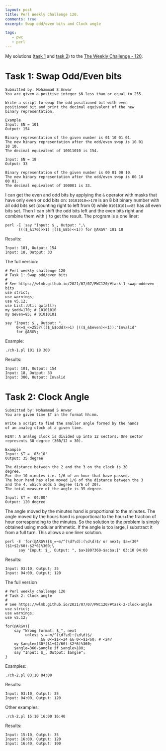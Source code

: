 ```yaml
---
layout: post
title: Perl Weekly Challenge 120.
comments: true
excerpt: Swap odd/even bits and Clock angle

tags:
   - pwc
   - perl
---
```


My solutions ([task 1](https://github.com/wlmb/perlweeklychallenge-club/blob/master/challenge-120/wlmb/perl/ch-1.pl) and [task 2](https://github.com/wlmb/perlweeklychallenge-club/blob/master/challenge-120/wlmb/perl/ch-2.pl)) to the  [The Weekly Challenge - 120](https://perlweeklychallenge.org/blog/perl-weekly-challenge-120).


# Task 1: Swap Odd/Even bits

    Submitted by: Mohammad S Anwar
    You are given a positive integer $N less than or equal to 255.

    Write a script to swap the odd positioned bit with even
    positioned bit and print the decimal equivalent of the new
    binary representation.

    Example
    Input: $N = 101
    Output: 154

    Binary representation of the given number is 01 10 01 01.
    The new binary representation after the odd/even swap is 10 01
    10 10.
    The decimal equivalent of 10011010 is 154.

    Input: $N = 18
    Output: 33

    Binary representation of the given number is 00 01 00 10.
    The new binary representation after the odd/even swap is 00 10
    00 01.
    The decimal equivalent of 100001 is 33.

I can get the even and odd bits by applying the `&` operator
with masks that have only even or odd bits on: `10101010=>170`
is an 8 bit binary number with all odd bits set (counting
right to left from 0) while `01010101=>85` has all even bits
set. Then I can shift the odd bits left and the even bits right and combine
them with `|` to get the result. The program is a one liner:

    perl -E 'say "Input: $_, Output: ",\
          ((($_&170)>>1) |(($_&85)<<1)) for @ARGV' 101 18

Results:

    Input: 101, Output: 154
    Input: 18, Output: 33

The full version:

    # Perl weekly challenge 120
    # Task 1: Swap odd/even bits
    #
    # See https://wlmb.github.io/2021/07/07/PWC120/#task-1-swap-oddeven-bits
    use strict;
    use warnings;
    use v5.12;
    use List::Util qw(all);
    my $odd=170; # 10101010
    my $even=85; # 01010101

    say "Input: $_, Output: ",
         0<=$_<=255?((($_&$odd)>>1) |(($_&$even)<<1)):"Invalid"
         for @ARGV;

Example:

    ./ch-1.pl 101 18 300

Results:

    Input: 101, Output: 154
    Input: 18, Output: 33
    Input: 300, Output: Invalid


# Task 2: Clock Angle

    Submitted by: Mohammad S Anwar
    You are given time $T in the format hh:mm.

    Write a script to find the smaller angle formed by the hands
    of an analog clock at a given time.

    HINT: A analog clock is divided up into 12 sectors. One sector
    represents 30 degree (360/12 = 30).

    Example
    Input: $T = '03:10'
    Output: 35 degree

    The distance between the 2 and the 3 on the clock is 30
    degree.
    For the 10 minutes i.e. 1/6 of an hour that have passed.
    The hour hand has also moved 1/6 of the distance between the 3
    and the 4, which adds 5 degree (1/6 of 30).
    The total measure of the angle is 35 degree.

    Input: $T = '04:00'
    Output: 120 degree

The angle moved by the minutes hand is proportional to the
minutes. The angle moved by the hours hand is proportional to
the hour+the fraction of hour corresponding to the minutes. So
the solution to the problem is simply obtained using modular
arithmetic. If the angle is too large, I substract it from a
full turn. This allows a one liner solution.

    perl -E 'for(@ARGV){$_=~m/^(\d?\d):(\d\d)$/ or next; $a=(30*($1+$2/60)-$2*6)%360;\
          say "Input: $_, Output: ", $a>180?360-$a:$a;}' 03:10 04:00

Results:

    Input: 03:10, Output; 35
    Input: 04:00, Output; 120

The full version

    # Perl weekly challenge 120
    # Task 2: Clock angle
    #
    # See https://wlmb.github.io/2021/07/07/PWC120/#task-2-clock-angle
    use strict;
    use warnings;
    use v5.12;

    for(@ARGV){
        say "Wrong format: $_", next
             unless $_=~m/^(\d?\d):(\d\d)$/
                    && 0<=$1<=24 && 0<=$1<60; # <24?
        my $angle=(30*($1+$2/60)-$2*6)%360;
        $angle=360-$angle if $angle>180;
        say "Input: $_, Output: $angle";
    }

Examples:

    ./ch-2.pl 03:10 04:00

Results:

    Input: 03:10, Output: 35
    Input: 04:00, Output: 120

Other examples:

    ./ch-2.pl 15:10 16:00 16:40

Results:

    Input: 15:10, Output: 35
    Input: 16:00, Output: 120
    Input: 16:40, Output: 100
